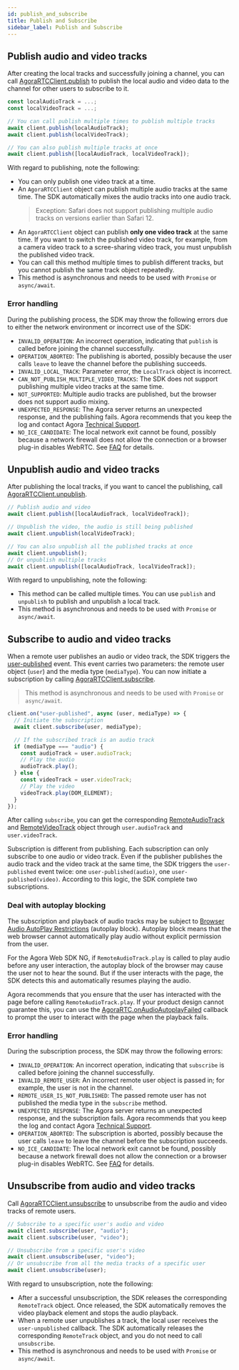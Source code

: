```yaml
---
id: publish_and_subscribe
title: Publish and Subscribe
sidebar_label: Publish and Subscribe
---
```


## Publish audio and video tracks

After creating the local tracks and successfully joining a channel, you can call [AgoraRTCClient.publish](/api/en/interfaces/iagorartcclient.html#publish) to publish the local audio and video data to the  channel for other users to subscribe to it.

```js
const localAudioTrack = ...;
const localVideoTrack = ...;

// You can call publish multiple times to publish multiple tracks
await client.publish(localAudioTrack);
await client.publish(localVideoTrack);

// You can also publish multiple tracks at once
await client.publish([localAudioTrack, localVideoTrack]);
```

With regard to publishing, note the following:

- You can only publish one video track at a time.
- An `AgoraRTCClient` object can publish multiple audio tracks at the same time. The SDK automatically mixes the audio tracks into one audio track.
  > Exception: Safari does not support publishing multiple audio tracks on versions earlier than Safari 12.
- An `AgoraRTCClient` object can publish **only one video track** at the same time. If you want to switch the published video track, for example, from a camera video track to a scree-sharing video track, you must unpublish the published video track.
- You can call this method multiple times to publish different tracks, but you cannot publish the same track object repeatedly.
- This method is asynchronous and needs to be used with `Promise` or `async/await`.

### Error handling

During the publishing process, the SDK may throw the following errors due to either the network environment or incorrect use of the SDK:

- `INVALID_OPERATION`: An incorrect operation, indicating that `publish` is called before joining the channel successfully.
- `OPERATION_ABORTED`: The publishing is aborted, possibly because the user calls `leave` to leave the channel before the publishing succeeds.
- `INVALID_LOCAL_TRACK`: Parameter error, the `LocalTrack` object is incorrect.
- `CAN_NOT_PUBLISH_MULTIPLE_VIDEO_TRACKS`: The SDK does not support publishing multiple video tracks at the same time.
- `NOT_SUPPORTED`: Multiple audio tracks are published, but the browser does not support audio mixing.
- `UNEXPECTED_RESPONSE`: The Agora server returns an unexpected response, and the publishing fails. Agora recommends that you keep the log and contact Agora [Technical Support](https://agora-ticket.agora.io/).
- `NO_ICE_CANDIDATE`: The local network exit cannot be found, possibly because a network firewall does not allow the connection or a browser plug-in disables WebRTC. See [FAQ](https://docs.agora.io/en/faq/console_error_web#none-ice-candidate-not-alloweda-namecandidatea) for details.

## Unpublish audio and video tracks

After publishing the local tracks, if you want to cancel the publishing, call [AgoraRTCClient.unpublish](/api/en/interfaces/iagorartcclient.html#unpublish).

```js
// Publish audio and video
await client.publish([localAudioTrack, localVideoTrack]);

// Unpublish the video, the audio is still being published
await client.unpublish(localVideoTrack);

// You can also unpublish all the published tracks at once
await client.unpublish();
// Or unpublish multiple tracks
await client.unpublish([localAudioTrack, localVideoTrack]);
```

With regard to unpublishing, note the following:

- This method can be called multiple times. You can use `publish` and `unpublish` to publish and unpublish a local track.
- This method is asynchronous and needs to be used with `Promise` or `async/await`.

## Subscribe to audio and video tracks

When a remote user publishes an audio or video track, the SDK triggers the [user-published](/api/en/interfaces/iagorartcclient.html#event_user_published) event. This event carries two parameters: the remote user object (`user`) and the media type (`mediaType`). You can now initiate a subscription by calling [AgoraRTCClient.subscribe](/api/en/interfaces/iagorartcclient.html#subscribe).

> This method is asynchronous and needs to be used with `Promise` or `async/await`.

```js
client.on("user-published", async (user, mediaType) => {
  // Initiate the subscription
  await client.subscribe(user, mediaType);

  // If the subscribed track is an audio track
  if (mediaType === "audio") {
    const audioTrack = user.audioTrack;
    // Play the audio
    audioTrack.play();
  } else {
    const videoTrack = user.videoTrack;
    // Play the video
    videoTrack.play(DOM_ELEMENT);
  }
});
```

After calling `subscribe`, you can get the corresponding [RemoteAudioTrack](/api/en/interfaces/iremoteaudiotrack.html) and [RemoteVideoTrack](/api/en/interfaces/iremotevideotrack.html)  object through `user.audioTrack` and `user.videoTrack`.

Subscription is different from publishing. Each subscription can only subscribe to one audio or video track. Even if the publisher publishes the audio track and the video track at the same time, the SDK triggers the `user-published` event twice: one `user-published(audio)`, one `user-published(video)`. According to this logic, the SDK complete two subscriptions.

### Deal with autoplay blocking

The subscription and playback of audio tracks may be subject to [Browser Audio AutoPlay Restrictions](https://developer.mozilla.org/en-US/docs/Web/Media/Autoplay_guide#Autoplay_and_autoplay_blocking) (autoplay block). Autoplay block means that the web browser cannot automatically play audio without explicit permission from the user.

For the Agora Web SDK NG, if `RemoteAudioTrack.play` is called to play audio before any user interaction, the autoplay block of the browser may cause the user not to hear the sound. But if the user interacts with the page, the SDK detects this and automatically resumes playing the audio.

Agora recommends that you ensure that the user has interacted with the page before calling `RemoteAudioTrack.play`. If your product design cannot guarantee this, you can use the [AgoraRTC.onAudioAutoplayFailed](/api/en/interfaces/iagorartc.html#onaudioautoplayfailed) callback to prompt the user to interact with the page when the playback fails.

### Error handling

During the subscription process, the SDK may throw the following errors:

- `INVALID_OPERATION`: An incorrect operation,  indicating that `subscribe` is called before joining the channel successfully.
- `INVALID_REMOTE_USER`: An incorrect remote user object is passed in; for example, the user is not in the channel.
- `REMOTE_USER_IS_NOT_PUBLISHED`: The passed remote user has not published the media type in the `subscribe` method.
- `UNEXPECTED_RESPONSE`: The Agora server returns an unexpected response, and the subscription fails. Agora recommends that you keep the log and contact Agora [Technical Support](https://agora-ticket.agora.io/).
- `OPERATION_ABORTED`: The subscription is aborted, possibly because the user calls `leave` to leave the channel before the subscription succeeds. 
- `NO_ICE_CANDIDATE`: The local network exit cannot be found, possibly because a network firewall does not allow the connection or a browser plug-in disables WebRTC. See [FAQ](https://docs.agora.io/en/faq/console_error_web#none-ice-candidate-not-alloweda-namecandidatea) for details.

## Unsubscribe from audio and video tracks

Call [AgoraRTCClient.unsubscribe](/api/en/interfaces/iagorartcclient.html#unsubscribe) to unsubscribe from the audio and video tracks of remote users.

```js
// Subscribe to a specific user's audio and video
await client.subscribe(user, "audio");
await client.subscribe(user, "video");

// Unsubscribe from a specific user's video
await client.unsubscribe(user, "video");
// Or unsubscribe from all the media tracks of a specific user
await client.unsubscribe(user);
```

With regard to unsubscription, note the following:

- After a successful unsubscription, the SDK releases the corresponding `RemoteTrack` object. Once released, the SDK automatically removes the video playback element and stops the audio playback.
- When a remote user unpublishes a track, the local user receives the `user-unpublished` callback. The SDK automatically releases the corresponding `RemoteTrack` object, and you do not need to call `unsubscribe`.
- This method is asynchronous and needs to be used with `Promise` or `async/await`.
